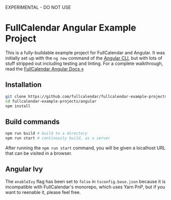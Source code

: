 
EXPERIMENTAL - DO NOT USE


# FullCalendar Angular Example Project

This is a fully-buildable example project for FullCalendar and Angular. It was initially set up with the `ng new` command of the [Angular CLI], but with lots of stuff stripped out including testing and linting. For a complete walkthrough, read the [FullCalendar Angular Docs &raquo;](https://fullcalendar.io/docs/angular)

## Installation

```bash
git clone https://github.com/fullcalendar/fullcalendar-example-projects.git
cd fullcalendar-example-projects/angular
npm install
```

## Build commands

```bash
npm run build # build to a directory
npm run start # continously build, as a server
```

After running the `npm run start` command, you will be given a localhost URL that can be visited in a browser.


## Angular Ivy

The `enableIvy` flag has been set to `false` in `tsconfig.base.json` because it is incompatible with FullCalendar's monorepo, which uses Yarn PnP, but if you want to reenable it, please feel free.


[Angular CLI]: https://cli.angular.io/
